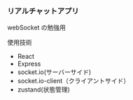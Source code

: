 ### リアルチャットアプリ

webSocket の勉強用

使用技術

- React
- Express
- socket.io(サーバーサイド)
- socket.io-client（クライアントサイド）
- zustand(状態管理)
